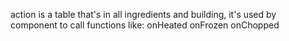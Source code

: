 action is a table that's in all ingredients and building, it's used by component to call functions like:
onHeated
onFrozen
onChopped